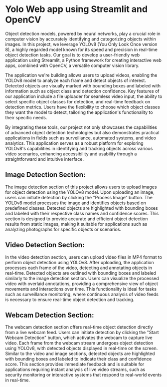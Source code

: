 # Yolo Web app using Streamlit and OpenCV

Object detection models, powered by neural networks, play a crucial role in computer vision by accurately identifying and categorizing objects within images. 
In this project, we leverage YOLOv8 (You Only Look Once version 8), a highly regarded model known for its speed and precision in real-time object detection tasks. 
Our goal is to develop a user-friendly web application using Streamlit, a Python framework for creating interactive web apps, combined with OpenCV, a versatile computer vision library.

The application we're building allows users to upload videos, enabling the YOLOv8 model to analyze each frame and detect objects of interest. 
Detected objects are visually marked with bounding boxes and labeled with information such as object class and detection confidence. 
Key features of our application include a file uploader for seamless video input, the ability to select specific object classes for detection, and real-time feedback on 
detection metrics. Users have the flexibility to choose which object classes they want the model to detect, tailoring the application's functionality to their specific needs.

By integrating these tools, our project not only showcases the capabilities of advanced object detection technologies but also demonstrates practical applications in fields 
such as surveillance, automated systems, and video analytics. This application serves as a robust platform for exploring YOLOv8's capabilities in identifying and tracking 
objects across various video scenarios, enhancing accessibility and usability through a straightforward and intuitive interface.

## Image Detection Section:
The image detection section of this project allows users to upload images for object detection using the YOLOv8 model. Upon uploading an image, users can initiate detection by 
clicking the "Process Image" button. The YOLOv8 model processes the image and identifies objects based on predefined classes. Detected objects are highlighted with bounding boxes 
and labeled with their respective class names and confidence scores. This section is designed to provide accurate and efficient object detection results from static images, making 
it suitable for applications such as analyzing photographs for specific objects or scenarios.

## Video Detection Section:
In the video detection section, users can upload video files in MP4 format to perform object detection using YOLOv8. After uploading, the application processes each frame of the video, 
detecting and annotating objects in real-time. Detected objects are outlined with bounding boxes and labeled similarly to the image detection section. Users can visualize the processed 
video with overlaid annotations, providing a comprehensive view of object movements and interactions over time. This functionality is ideal for tasks such as surveillance monitoring, 
where continuous analysis of video feeds is necessary to ensure real-time object detection and tracking.

## Webcam Detection Section:
The webcam detection section offers real-time object detection directly from a live webcam feed. Users can initiate detection by clicking the "Start Webcam Detection" button, 
which activates the webcam to capture live video. Each frame from the webcam stream undergoes object detection using YOLOv8, with detected objects displayed in real-time on the 
screen. Similar to the video and image sections, detected objects are highlighted with bounding boxes and labeled to indicate their class and confidence score. This section provides 
immediate feedback and is suitable for applications requiring instant analysis of live video streams, such as security monitoring or interactive systems that respond to real-world 
events in real-time.
